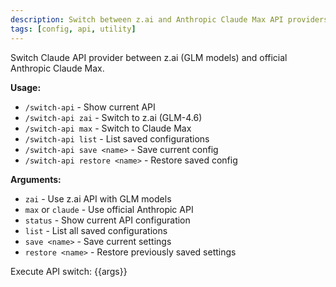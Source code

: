 ```yaml
---
description: Switch between z.ai and Anthropic Claude Max API providers
tags: [config, api, utility]
---
```


Switch Claude API provider between z.ai (GLM models) and official Anthropic Claude Max.

**Usage:**
- `/switch-api` - Show current API
- `/switch-api zai` - Switch to z.ai (GLM-4.6)
- `/switch-api max` - Switch to Claude Max
- `/switch-api list` - List saved configurations
- `/switch-api save <name>` - Save current config
- `/switch-api restore <name>` - Restore saved config

**Arguments:**
- `zai` - Use z.ai API with GLM models
- `max` or `claude` - Use official Anthropic API
- `status` - Show current API configuration
- `list` - List all saved configurations
- `save <name>` - Save current settings
- `restore <name>` - Restore previously saved settings

Execute API switch: {{args}}
